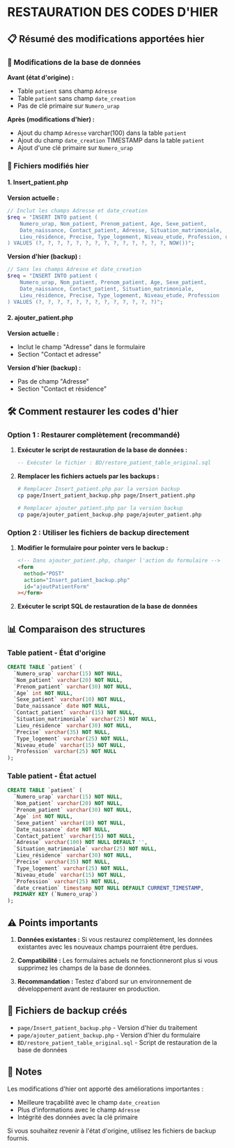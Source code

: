 # RESTAURATION DES CODES D'HIER

## 📋 Résumé des modifications apportées hier

### 🔄 Modifications de la base de données

**Avant (état d'origine) :**

- Table `patient` sans champ `Adresse`
- Table `patient` sans champ `date_creation`
- Pas de clé primaire sur `Numero_urap`

**Après (modifications d'hier) :**

- Ajout du champ `Adresse` varchar(100) dans la table `patient`
- Ajout du champ `date_creation` TIMESTAMP dans la table `patient`
- Ajout d'une clé primaire sur `Numero_urap`

### 📁 Fichiers modifiés hier

#### 1. **Insert_patient.php**

**Version actuelle :**

```php
// Inclut les champs Adresse et date_creation
$req = "INSERT INTO patient (
    Numero_urap, Nom_patient, Prenom_patient, Age, Sexe_patient,
    Date_naissance, Contact_patient, Adresse, Situation_matrimoniale,
    Lieu_résidence, Precise, Type_logement, Niveau_etude, Profession, date_creation
) VALUES (?, ?, ?, ?, ?, ?, ?, ?, ?, ?, ?, ?, ?, ?, NOW())";
```

**Version d'hier (backup) :**

```php
// Sans les champs Adresse et date_creation
$req = "INSERT INTO patient (
    Numero_urap, Nom_patient, Prenom_patient, Age, Sexe_patient,
    Date_naissance, Contact_patient, Situation_matrimoniale,
    Lieu_résidence, Precise, Type_logement, Niveau_etude, Profession
) VALUES (?, ?, ?, ?, ?, ?, ?, ?, ?, ?, ?, ?, ?)";
```

#### 2. **ajouter_patient.php**

**Version actuelle :**

- Inclut le champ "Adresse" dans le formulaire
- Section "Contact et adresse"

**Version d'hier (backup) :**

- Pas de champ "Adresse"
- Section "Contact et résidence"

## 🛠️ Comment restaurer les codes d'hier

### Option 1 : Restaurer complètement (recommandé)

1. **Exécuter le script de restauration de la base de données :**

   ```sql
   -- Exécuter le fichier : BD/restore_patient_table_original.sql
   ```

2. **Remplacer les fichiers actuels par les backups :**

   ```bash
   # Remplacer Insert_patient.php par la version backup
   cp page/Insert_patient_backup.php page/Insert_patient.php

   # Remplacer ajouter_patient.php par la version backup
   cp page/ajouter_patient_backup.php page/ajouter_patient.php
   ```

### Option 2 : Utiliser les fichiers de backup directement

1. **Modifier le formulaire pour pointer vers le backup :**

   ```html
   <!-- Dans ajouter_patient.php, changer l'action du formulaire -->
   <form
     method="POST"
     action="Insert_patient_backup.php"
     id="ajoutPatientForm"
   ></form>
   ```

2. **Exécuter le script SQL de restauration de la base de données**

## 📊 Comparaison des structures

### Table patient - État d'origine

```sql
CREATE TABLE `patient` (
  `Numero_urap` varchar(15) NOT NULL,
  `Nom_patient` varchar(20) NOT NULL,
  `Prenom_patient` varchar(30) NOT NULL,
  `Age` int NOT NULL,
  `Sexe_patient` varchar(10) NOT NULL,
  `Date_naissance` date NOT NULL,
  `Contact_patient` varchar(15) NOT NULL,
  `Situation_matrimoniale` varchar(25) NOT NULL,
  `Lieu_résidence` varchar(30) NOT NULL,
  `Precise` varchar(35) NOT NULL,
  `Type_logement` varchar(25) NOT NULL,
  `Niveau_etude` varchar(15) NOT NULL,
  `Profession` varchar(25) NOT NULL
);
```

### Table patient - État actuel

```sql
CREATE TABLE `patient` (
  `Numero_urap` varchar(15) NOT NULL,
  `Nom_patient` varchar(20) NOT NULL,
  `Prenom_patient` varchar(30) NOT NULL,
  `Age` int NOT NULL,
  `Sexe_patient` varchar(10) NOT NULL,
  `Date_naissance` date NOT NULL,
  `Contact_patient` varchar(15) NOT NULL,
  `Adresse` varchar(100) NOT NULL DEFAULT '',
  `Situation_matrimoniale` varchar(25) NOT NULL,
  `Lieu_résidence` varchar(30) NOT NULL,
  `Precise` varchar(35) NOT NULL,
  `Type_logement` varchar(25) NOT NULL,
  `Niveau_etude` varchar(15) NOT NULL,
  `Profession` varchar(25) NOT NULL,
  `date_creation` timestamp NOT NULL DEFAULT CURRENT_TIMESTAMP,
  PRIMARY KEY (`Numero_urap`)
);
```

## ⚠️ Points importants

1. **Données existantes :** Si vous restaurez complètement, les données existantes avec les nouveaux champs pourraient être perdues.

2. **Compatibilité :** Les formulaires actuels ne fonctionneront plus si vous supprimez les champs de la base de données.

3. **Recommandation :** Testez d'abord sur un environnement de développement avant de restaurer en production.

## 🔧 Fichiers de backup créés

- `page/Insert_patient_backup.php` - Version d'hier du traitement
- `page/ajouter_patient_backup.php` - Version d'hier du formulaire
- `BD/restore_patient_table_original.sql` - Script de restauration de la base de données

## 📝 Notes

Les modifications d'hier ont apporté des améliorations importantes :

- Meilleure traçabilité avec le champ `date_creation`
- Plus d'informations avec le champ `Adresse`
- Intégrité des données avec la clé primaire

Si vous souhaitez revenir à l'état d'origine, utilisez les fichiers de backup fournis.
